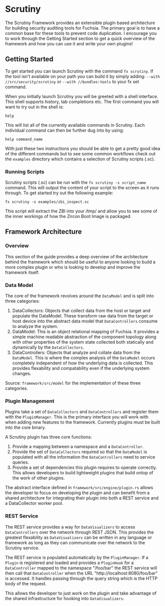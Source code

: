 # Scrutiny
The Scrutiny Framework provides an extensible plugin based architecture
for building security auditing tools for Fuchsia. The primary goal is to have a
common base for these tools to prevent code duplication. I encourage you to
work through the Getting Started section to get a quick overview of the
framework and how you can use it and write your own plugins!

## Getting Started
To get started you can launch Scrutiny with the command `fx scrutiny`. If the
tool isn't available on your path you can build it by simply adding:
`--with //src/security/scrutiny` or `--with //bundles:tools` to your fx
set command.

When you initially launch Scrutiny you will be greeted with a shell interface.
This shell supports history, tab completions etc. The first command you will
want to try out in the shell is:

```
help
```

This will list all of the currently available commands in Scrutiny. Each
individual command can then be further dug into by using:

```
help command_name
```

With just these two instructions you should be able to get a pretty good idea
of the different commands but to see some common workflows check out the
`examples` directory which contains a selection of Scrutiny scripts (.sc).

### Running Scripts
Scrutiny scripts (.sc) can be run with the `fx scrutiny -s script_name` command.
This will output the content of your script to the screen as it runs through.
To get started try out the following example:

`fx scrutiny -s examples/zbi_inspect.sc`

This script will extract the ZBI into your /tmp/ and allow you to see some of
the inner workings of how the Zircon Boot Image is packaged.

## Framework Architecture
### Overview
This section of the guide provides a deep overview of the architecture behind
the framework which should be useful to anyone looking to build a more complex
plugin or who is looking to develop and improve the framework itself.

### Data Model
The core of the framework revolves around the `DataModel` and is split into
three categories:

1. DataCollectors: Objects that collect data from the host or target and
   populate the DataModel. These transform raw data from the target or host
   device into the abstract data model that `DataControllers` consume to
   analyze the system.
2. DataModel: This is an object relational mapping of Fuchsia. It provides a
   simple machine readable abstraction of the component topology along with
   other properties of the system state collected both statically and
   dynamically by the `DataCollectors`.
3. DataControllers: Objects that analyze and collate data from the `DataModel`.
   This is where the complex analysis of the `DataModel` occurs completely
   independent of how the underlying data is collected. This provides
   flexability and compatability even if the underlying system changes.

Source: `framework/src/model` for the implementation of these three categories.

### Plugin Management
Plugins take a set of `DataCollectors` and `DataControllers` and register them
with the `PluginManager`. This is the primary interface you will work with
when adding new features to the framework. Currently plugins must be built into
the core binary.

A Scrutiny plugin has three core functions:
1. Provide a mapping between a namespace and a `DataController`.
2. Provide the set of `DataCollectors` required so that the `DataModel` is
   populated with all the information the `DataControllers` need to service
   queries.
3. Provide a set of dependencies this plugin requires to operate correctly.
   This allows developers to build lightweight plugins that build ontop of the
   work of other plugins.

The abstract interface defined in `framework/src/engine/plugin.rs` allows the
developer to focus on developing the plugin and can benefit from a shared
architecture for integrating their plugin into both a REST service and a
DataCollector worker pool.

### REST Service
The REST service provides a way for `DataVisualizers` to access `DataControllers`
over the network through REST JSON. This provides the greatest flexability as
`DataVisualizers` can be written in any language or framework as long as they
can communicate over the network to the Scrutiny service.

The REST service is populated automatically by the `PluginManager`. If a
`Plugin` is registered and loaded and provides a `PluginHook` for a
`DataController` mapped to the namespace "/foo/bar" the REST service will then
call that `DataController` when the URL "http://localhost:8080/foo/bar" is accessed.
It handles passing through the query string which is the HTTP body of the
request.

This allows the developer to just work on the plugin and take advantage of the
shared infrastructure for hooking into `DataVisualizers`.
